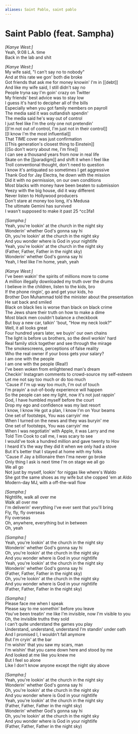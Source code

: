 ```yaml
---
aliases: Saint Pablo, saint pablo
---
```


# Saint Pablo (feat. Sampha)

_[Kanye West:]_  
Yeah, 9:08 L.A. time  
Back in the lab and shit  

_[Kanye West:]_  
My wife said, "I can't say no to nobody"  
And at this rate we gon' both die broke  
Got friends that ask me for money knowin' I'm in [[debt]]  
And like my wife said, I still didn't say no  
People tryna say I'm goin' crazy on Twitter  
My friends' best advice was to stay low  
I guess it's hard to decipher all of the bills  
Especially when you got family members on payroll  
The media said it was outlandish spendin'  
The media said he's way out of control  
I just feel like I'm the only one not pretendin'  
[[I'm not out of control, I'm just not in their control]]  
[[I know I'm the most influential]]  
That TIME cover was just confirmation  
[[This generation's closest thing to Einstein]]  
[[So don't worry about me, I'm fine]]  
I can see a thousand years from now in real life  
Skate on the [[paradigm]] and shift it when I feel like  
Troll conventional thought, don't need to question  
I know it's antiquated so sometimes I get aggressive  
Thank God for Jay Electra, he down with the mission  
Did it with no permission, on our own conditions  
Most blacks with money have been beaten to submission  
Yeezy with the big house, did it way different  
Never listen to Hollywood producers  
Don't stare at money too long, it's Medusa  
The ultimate Gemini has survived  
I wasn't supposed to make it past 25   ^cc3fa1

_[Sampha:]_  
Yeah, you're lookin' at the church in the night sky  
Wonderin' whether God's gonna say hi  
Oh, you're lookin' at the church in the night sky  
And you wonder where is God in your nightlife  
Yeah, you're lookin' at the church in the night sky  
(Father, Father, Father in the night sky)  
Wonderin' whether God's gonna say hi  
Yeah, I feel like I'm home, yeah, yeah  

_[Kanye West:]_  
I've been wakin' the spirits of millions more to come  
A million illegally downloaded my truth over the drums  
I believe in the children, listen to the kids, bro  
If the phone ringin', go and get your kids, ho  
Brother Don Muhammad told the minister about the presentation  
He sat back and smiled  
Black on black lies is worse than black on black crime  
The Jews share their truth on how to make a dime  
Most black men couldn't balance a checkbook  
But buy a new car, talkin' 'bout, "How my neck look?"  
Well, it all looks great  
Four hundred years later, we buyin' our own chains  
The light is before us brothers, so the devil workin' hard  
Real family stick together and see through the mirage  
The smokescreens, perceptions of false reality  
Who the real owner if your boss gets your salary?  
I am one with the people  
I am one with the people (Real!)  
I've been woken from enlightened man's dream  
Checkin' Instagram comments to crowd-source my self-esteem  
Let me not say too much or do too much  
'Cause if I'm up way too much, I'm out of touch  
I'm prayin' a out-of-body experience will happen  
So the people can see my light, now it's not just rappin'  
God, I have humbled myself before the court  
Drop my ego and confidence was my last resort  
I know, I know He got a plan, I know I'm on Your beams  
One set of footsteps, You was carryin' me  
When I turned on the news and they was buryin' me  
One set of footsteps, You was carryin' me  
When I was negotiatin' with Apple, it was Larry and me  
Told Tim Cook to call me, I was scary to see  
I would've took a hundred million and gave twenty to Hov  
I heard it's the way they did it when we only had a stove  
But it's better that I stayed at home with my folks  
'Cause if Jay a billionaire then I'ma never go broke  
Only thing I ask is next time I'm on stage we all go  
We all go  
Not just by myself, lookin' for niggas like where's Waldo  
She got the same shoes as my wife but she copped 'em at Aldo  
Modern-day MJ, with a off-the-wall flow  

_[Sampha:]_  
Nightlife, walk all over me  
Walk all over me  
I'm deliverin' everything I've ever sent that you'll bring  
Fly, fly, fly overseas  
Fly overseas  
Oh, anywhere, everything but in between  
Oh, yeah  

_[Sampha:]_  
Yeah, you're lookin' at the church in the night sky  
Wonderin' whether God's gonna say hi  
Oh, you're lookin' at the church in the night sky  
And you wonder where is God in your nightlife  
Yeah, you're lookin' at the church in the night sky  
Wonderin' whether God's gonna say hi  
(Father, Father, Father in the night sky)  
Oh, you're lookin' at the church in the night sky  
And you wonder where is God in your nightlife  
(Father, Father, Father in the night sky)  

_[Sampha:]_  
Please face me when I speak  
Please say to me somethin' before you leave  
You've been treatin' me like I'm invisible, now I'm visible to you  
Oh, the invisible truths they sold  
I can't quite understand the games you play  
Understand, understand, understand I'm standin' under oath  
And I promised I, I wouldn't fall anymore  
But I'm cryin' at the bar  
I'm wishin' that you saw my scars, man  
I'm wishin' that you came down here and stood by me  
And looked at me like you knew me  
But I feel so alone  
Like I don't know anyone except the night sky above  

_[Sampha:]_  
Yeah, you're lookin' at the church in the night sky  
Wonderin' whether God's gonna say hi  
Oh, you're lookin' at the church in the night sky  
And you wonder where is God in your nightlife  
Yeah, you're lookin' at the church in the night sky  
(Father, Father, Father in the night sky)  
Wonderin' whether God's gonna say hi  
Oh, you're lookin' at the church in the night sky  
And you wonder where is God in your nightlife  
(Father, Father, Father in the night sky)
